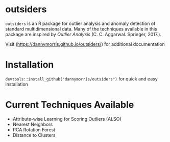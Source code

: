 # outsiders

`outsiders` is an R package for outlier analysis and anomaly detection of standard multidimensional data. Many of the techniques available in this package are inspired by *Outlier Analysis* (C. C. Aggarwal. Springer, 2017.).

Visit (https://dannymorris.github.io/outsiders/) for additional documentation

# Installation

`devtools::install_github("dannymorris/outsiders")` for quick and easy installation

# Current Techniques Available

- Attribute-wise Learning for Scoring Outliers (ALSO)
- Nearest Neighbors
- PCA Rotation Forest
- Distance to Clusters